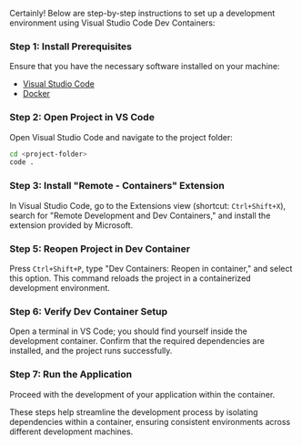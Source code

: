 Certainly! Below are step-by-step instructions to set up a development environment using Visual Studio Code Dev Containers:

### Step 1: Install Prerequisites

Ensure that you have the necessary software installed on your machine:

- [Visual Studio Code](https://code.visualstudio.com/)
- [Docker](https://www.docker.com/products/docker-desktop)

### Step 2: Open Project in VS Code

Open Visual Studio Code and navigate to the project folder:

```bash
cd <project-folder>
code .
```

### Step 3: Install "Remote - Containers" Extension

In Visual Studio Code, go to the Extensions view (shortcut: `Ctrl+Shift+X`), search for "Remote Development and Dev Containers," and install the extension provided by Microsoft.

### Step 5: Reopen Project in Dev Container

Press `Ctrl+Shift+P`, type "Dev Containers: Reopen in container," and select this option. This command reloads the project in a containerized development environment.

### Step 6: Verify Dev Container Setup

Open a terminal in VS Code; you should find yourself inside the development container. Confirm that the required dependencies are installed, and the project runs successfully.

### Step 7: Run the Application

Proceed with the development of your application within the container.

These steps help streamline the development process by isolating dependencies within a container, ensuring consistent environments across different development machines.